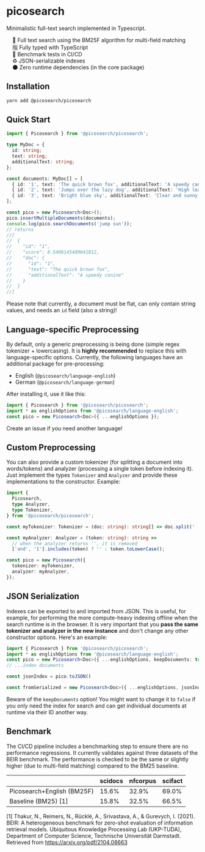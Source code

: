 # picosearch

Minimalistic full-text search implemented in Typescript.

&nbsp;&nbsp;&nbsp;&nbsp;🔎 Full text search using the BM25F algorithm for multi-field matching <br />
&nbsp;&nbsp;&nbsp;&nbsp;🈯 Fully typed with TypeScript <br />
&nbsp;&nbsp;&nbsp;&nbsp;🧐 Benchmark tests in CI/CD <br />
&nbsp;&nbsp;&nbsp;&nbsp;♻️ JSON-serializable indexes <br />
&nbsp;&nbsp;&nbsp;&nbsp;🌑 Zero runtime dependencies (in the core package) <br />

## Installation

```bash
yarn add @picosearch/picosearch
```

## Quick Start

```typescript
import { Picosearch } from '@picosearch/picosearch';

type MyDoc = {
  id: string;
  text: string;
  additionalText: string;
};

const documents: MyDoc[] = [
  { id: '1', text: 'The quick brown fox', additionalText: 'A speedy canine' },
  { id: '2', text: 'Jumps over the lazy dog', additionalText: 'High leap' },
  { id: '3', text: 'Bright blue sky', additionalText: 'Clear and sunny day' },
];

const pico = new Picosearch<Doc>();
pico.insertMultipleDocuments(documents);
console.log(pico.searchDocuments('jump sun'));
// returns
//[
//  {
//    "id": "1",
//    "score": 0.5406145489041012,
//    "doc": {
//      "id": "1",
//      "text": "The quick brown fox",
//      "additionalText": "A speedy canine"
//    }
//  }
//]
```

Please note that currently, a document must be flat, can only contain string values, and needs an `id` field (also a string)!

## Language-specific Preprocessing

By default, only a generic preprocessing is being done (simple regex tokenizer + lowercasing). It is **highly recommended** to replace this with language-specific options. Currently, the following languages have an additional package for pre-processing:

- English (`@picosearch/language-english`)
- German (`@picosearch/language-german`)

After installing it, use it like this:

```typescript
import { Picosearch } from '@picosearch/picosearch';
import * as englishOptions from '@picosearch/language-english';
const pico = new Picosearch<Doc>({ ...englishOptions });
```

Create an issue if you need another language!

## Custom Preprocessing

You can also provide a custom tokenizer (for splitting a document into words/tokens) and analyzer (processing a single token before indexing it). Just implement the types `Tokenizer` and `Analyzer` and provide these implementations to the constructor. Example:

```typescript
import {
  Picosearch,
  type Analyzer,
  type Tokenizer,
} from '@picosearch/picosearch';

const myTokenizer: Tokenizer = (doc: string): string[] => doc.split(' ');

const myAnalyzer: Analyzer = (token: string): string =>
  // when the analyzer returns '', it is removed
  ['and', 'I'].includes(token) ? '' : token.toLowerCase();

const pico = new Picosearch({
  tokenizer: myTokenizer,
  analyzer: myAnalyzer,
});
```

## JSON Serialization

Indexes can be exported to and imported from JSON. This is useful, for example, for performing the more compute-heavy indexing offline when the search runtime is in the browser. It is very important that you **pass the same tokenizer and analyzer in the new instance** and don't change any other constructor options. Here's an example:

```typescript
import { Picosearch } from '@picosearch/picosearch';
import * as englishOptions from '@picosearch/language-english';
const pico = new Picosearch<Doc>({ ...englishOptions, keepDocuments: true });
// ...index documents

const jsonIndex = pico.toJSON() 

const fromSerialized = new Picosearch<Doc>({ ...englishOptions, jsonIndex });
```

Beware of the `keepDocuments` option! You might want to change it to `false` if you only need the index for search and can get individual documents at runtime via their ID another way.

## Benchmark

The CI/CD pipeline includes a benchmarking step to ensure there are no performance regressions. It currently validates against three datasets of the BEIR benchmark. The performance is checked to be the same or slightly higher (due to multi-field matching) compared to the BM25 baseline.

|                                     | scidocs | nfcorpus | scifact |
|-------------------------------------|---------|----------|---------|
| Picosearch+English (BM25F)          | 15.6%   | 32.9%    | 69.0%   |
| Baseline (BM25) [1]                 | 15.8%   | 32.5%    | 66.5%   |

[1] Thakur, N., Reimers, N., Rücklé, A., Srivastava, A., & Gurevych, I. (2021). BEIR: A heterogeneous benchmark for zero-shot evaluation of information retrieval models. Ubiquitous Knowledge Processing Lab (UKP-TUDA), Department of Computer Science, Technische Universität Darmstadt. Retrieved from https://arxiv.org/pdf/2104.08663
